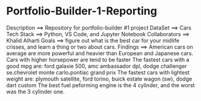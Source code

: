 # Portfolio-Builder-1-Reporting
Description ==> Repository for portfolio-builder #1 project
DataSet ==> Cars
Tech Stack ==> Python, VS Code, and Jupyter Notebook
Collaborators ==> Khalid Alharti
Goals ==> figure out what is the best car for your midlife crisses, and learn a thing or two about cars.
Findings ==> American cars on average are more powerful and heavier than European and Japanese cars.
             Cars with higher horsepower are tend to be faster
             The fastest cars with a good mpg are: ford galaxie 500, amc ambassador dpl, dodge challenger se،chevrolet monte carlo،pontiac grand prix
             The fastest cars with lightest weight are: plymouth satellite, ford torino, buick estate wagon (sw), dodge dart custom
             The best fuel peforming engine is the 4 cylinder, and the worst was the 3 cylinder one.
